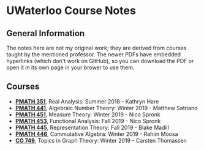 # UWaterloo Course Notes
## General Information
The notes here are not my original work; they are derived from courses taught by the mentioned professor.
The newer PDFs have embedded hyperlinks (which don't work on GitHub), so you can download the PDF or open it in its own page in your brower to use them.
## Courses
- [**PMATH 351**](pmath/351_notes.pdf), Real Analysis: Summer 2018 - Kathryn Hare
- [**PMATH 441**](pmath/441_notes.pdf), Algebraic Number Theory: Winter 2019 - Matthew Satriano
- [**PMATH 451**](pmath/451_notes.pdf), Measure Theory: Winter 2019 -  Nico Spronk
- [**PMATH 453**](pmath/453_notes.pdf), Functional Analysis: Fall 2019 - Nico Spronk
- [**PMATH 445**](pmath/445_notes.pdf), Representation Theory: Fall 2019 - Blake Madill
- [**PMATH 446**](pmath/446_notes.pdf), Commutative Algebra: Winter 2019 -  Rahim Moosa
- [**CO 749**](co/749_notes.pdf), Topics in Graph Theory: Winter 2019 -  Carsten Thomassen
